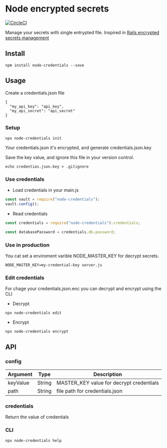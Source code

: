 # Node encrypted secrets

[![CircleCI](https://circleci.com/gh/MiguelSavignano/node-credentias.svg?style=svg)](https://circleci.com/gh/MiguelSavignano/node-credentias)

Manage your secrets with single entrypted file.
Inspired in [Rails encrypted secrets management](https://rubyinrails.com/2018/02/24/rails-5-1-encrypted-secrets-management-feature/)

## Install

```
npm install node-credentials --save
```

## Usage

Create a credentials.json file

```
{
  "my_api_key": "api_key",
  "my_api_secret": "api_secret"
}
```

### Setup

```
npx node-credentials init
```

Your credentials.json it's encrypted, and generate credentials.json.key

Save the key value, and ignore this file in your version control.

```
echo credentias.json.key > .gitignore
```

### Use credentials

- Load credentials in your main.js

```js
const vault = require("node-credentials");
vault.config();
```

- Read credentials

```js
const credentials = require("node-credentials").credentials;

const databasePassword = credentials.db.password;
```

### Use in production

You cat set a enviroment varible NODE_MASTER_KEY for decrypt secrets.

```
NODE_MASTER_KEY=my-credential-key server.js
```

### Edit credentials

For chage your credentials.json.enc you can decrypt and encrypt using the CLI

- Decrypt

```
npx node-credentials edit
```

- Encrypt

```
npx node-credentials encrypt
```

## API

### config

| Argument | Type   | Description                              |
| -------- | ------ | ---------------------------------------- |
| keyValue | String | MASTER_KEY value for decrypt credentials |
| path     | String | file path for credentials.json           |

### credentials

Return the value of credentials

### CLI

```
npx node-credentials help
```
